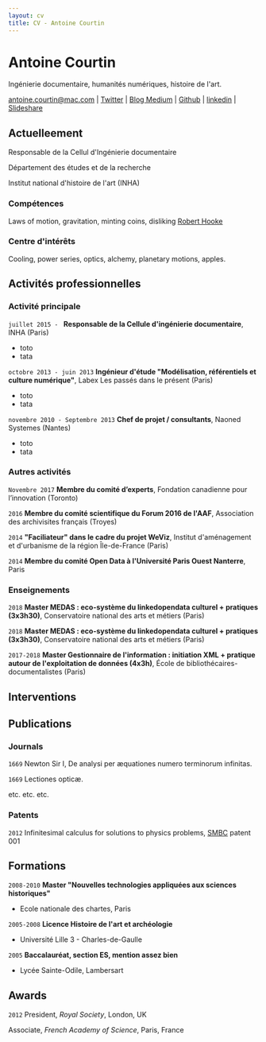 ```yaml
---
layout: cv
title: CV - Antoine Courtin
---
```

# Antoine Courtin
Ingénierie documentaire, humanités numériques, histoire de l'art.

<div id="webaddress">
<a href="antoine.courtin@mac.com">antoine.courtin@mac.com</a>
| <a href="http://twitter.com/seeksanusername">Twitter</a>
| <a href="https://medium.com/@seeksanusername">Blog Medium</a>
| <a href="https://github.com/antoinecourtin">Github</a>
| <a href="http://goo.gl/e7dTfu">linkedin</a>
| <a href="http://fr.slideshare.net/antoinecourtin">Slideshare</a>
</div>


## Actuelleement

Responsable de la Cellul d'Ingénierie documentaire

Département des études et de la recherche

Institut national d'histoire de l'art (INHA)

### Compétences

Laws of motion, gravitation, minting coins, disliking [Robert Hooke](http://en.wikipedia.org/wiki/Robert_Hooke)


### Centre d'intérêts

Cooling, power series, optics, alchemy, planetary motions, apples.


## Activités professionnelles
### Activité principale

`juillet 2015 - `
__Responsable de la Cellule d'ingénierie documentaire__, INHA (Paris)

- toto
- tata

`octobre 2013 - juin 2013`
__Ingénieur d'étude "Modélisation, référentiels et culture numérique"__, Labex Les passés dans le présent  (Paris)

- toto
- tata

`novembre 2010 - Septembre 2013`
__Chef de projet / consultants__, Naoned Systemes (Nantes)

- toto
- tata

### Autres activités

`Novembre 2017`
__Membre du comité d’experts__, Fondation canadienne pour l’innovation (Toronto)

`2016`
__Membre du comité scientifique du Forum 2016 de l'AAF__, Association des archivisites français (Troyes)

`2014`
__"Faciliateur" dans le cadre du projet WeViz__, Institut d'aménagement et d'urbanisme de la région Île-de-France (Paris)

`2014`
__Membre du comité Open Data à l'Université Paris Ouest Nanterre__, Paris

### Enseignements
`2018`
__Master MEDAS : eco-système du linkedopendata culturel + pratiques (3x3h30)__, Conservatoire national des arts et métiers (Paris)

`2018`
__Master MEDAS : eco-système du linkedopendata culturel + pratiques (3x3h30)__, Conservatoire national des arts et métiers (Paris)

`2017-2018`
__Master Gestionnaire de l'information : initiation XML + pratique autour de l'exploitation de données (4x3h)__, École de bibliothécaires-documentalistes (Paris)


## Interventions

## Publications

<!-- A list is also available [online](http://scholar.google.co.uk/citations?user=LTOTl0YAAAAJ) -->

### Journals

`1669`
Newton Sir I, De analysi per æquationes numero terminorum infinitas.

`1669`
Lectiones opticæ.

etc. etc. etc.

### Patents

`2012`
Infinitesimal calculus for solutions to physics problems, [SMBC](http://www.techdirt.com/articles/20121011/09312820678/if-patents-had-been-around-time-newton.shtml) patent 001



## Formations

`2008-2010`
__Master "Nouvelles technologies appliquées aux sciences historiques"__

- Ecole nationale des chartes, Paris

`2005-2008`
__Licence Histoire de l'art et archéologie__

- Université Lille 3 - Charles-de-Gaulle

`2005`
__Baccalauréat, section ES, mention assez bien__

- Lycée Sainte-Odile, Lambersart




## Awards

`2012`
President, *Royal Society*, London, UK

Associate, *French Academy of Science*, Paris, France



<!-- ### Footer

Last updated: May 2018 -->
